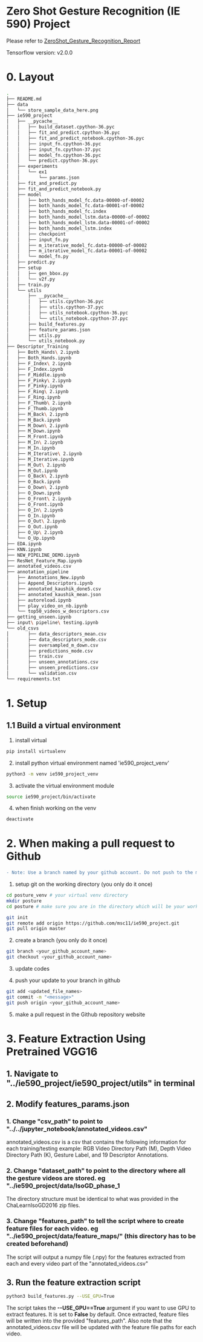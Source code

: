 # Zero Shot Gesture Recognition (IE 590) Project

Please refer to [ZeroShot_Gesture_Recognition_Report](https://github.com/kmanchel/ZeroShot_Gesture_Recognition/blob/master/Report_Zero_Shot.pdf)

Tensorflow version: v2.0.0

# 0. Layout

```bash
.
├── README.md
├── data
│   └── store_sample_data_here.png
├── ie590_project
│   ├── __pycache__
│   │   ├── build_dataset.cpython-36.pyc
│   │   ├── fit_and_predict.cpython-36.pyc
│   │   ├── fit_and_predict_notebook.cpython-36.pyc
│   │   ├── input_fn.cpython-36.pyc
│   │   ├── input_fn.cpython-37.pyc
│   │   ├── model_fn.cpython-36.pyc
│   │   └── predict.cpython-36.pyc
│   ├── experiments
│   │   └── ex1
│   │       └── params.json
│   ├── fit_and_predict.py
│   ├── fit_and_predict_notebook.py
│   ├── model
│   │   ├── both_hands_model_fc.data-00000-of-00002
│   │   ├── both_hands_model_fc.data-00001-of-00002
│   │   ├── both_hands_model_fc.index
│   │   ├── both_hands_model_lstm.data-00000-of-00002
│   │   ├── both_hands_model_lstm.data-00001-of-00002
│   │   ├── both_hands_model_lstm.index
│   │   ├── checkpoint
│   │   ├── input_fn.py
│   │   ├── m_iterative_model_fc.data-00000-of-00002
│   │   ├── m_iterative_model_fc.data-00001-of-00002
│   │   └── model_fn.py
│   ├── predict.py
│   ├── setup
│   │   ├── gen_bbox.py
│   │   └── v2f.py
│   ├── train.py
│   └── utils
│       ├── __pycache__
│       │   ├── utils.cpython-36.pyc
│       │   ├── utils.cpython-37.pyc
│       │   ├── utils_notebook.cpython-36.pyc
│       │   └── utils_notebook.cpython-37.pyc
│       ├── build_features.py
│       ├── feature_params.json
│       ├── utils.py
│       └── utils_notebook.py
├── Descriptor_Training
│   ├── Both_Hands\ 2.ipynb
│   ├── Both_Hands.ipynb
│   ├── F_Index\ 2.ipynb
│   ├── F_Index.ipynb
│   ├── F_Middle.ipynb
│   ├── F_Pinky\ 2.ipynb
│   ├── F_Pinky.ipynb
│   ├── F_Ring\ 2.ipynb
│   ├── F_Ring.ipynb
│   ├── F_Thumb\ 2.ipynb
│   ├── F_Thumb.ipynb
│   ├── M_Back\ 2.ipynb
│   ├── M_Back.ipynb
│   ├── M_Down\ 2.ipynb
│   ├── M_Down.ipynb
│   ├── M_Front.ipynb
│   ├── M_In\ 2.ipynb
│   ├── M_In.ipynb
│   ├── M_Iterative\ 2.ipynb
│   ├── M_Iterative.ipynb
│   ├── M_Out\ 2.ipynb
│   ├── M_Out.ipynb
│   ├── O_Back\ 2.ipynb
│   ├── O_Back.ipynb
│   ├── O_Down\ 2.ipynb
│   ├── O_Down.ipynb
│   ├── O_Front\ 2.ipynb
│   ├── O_Front.ipynb
│   ├── O_In\ 2.ipynb
│   ├── O_In.ipynb
│   ├── O_Out\ 2.ipynb
│   ├── O_Out.ipynb
│   ├── O_Up\ 2.ipynb
│   └── O_Up.ipynb
├── EDA.ipynb
├── KNN.ipynb
├── NEW_PIPELINE_DEMO.ipynb
├── ResNet_Feature_Map.ipynb
├── annotated_videos.csv
├── annotation_pipeline
│   ├── Annotations_New.ipynb
│   ├── Append_Descriptors.ipynb
│   ├── annotated_kaushik_done5.csv
│   ├── annotated_kaushik_mean.json
│   ├── autoreload.ipynb
│   ├── play_video_on_nb.ipynb
│   └── top50_videos_w_descriptors.csv
├── getting_unseen.ipynb
├── input\ pipeline\ testing.ipynb
└── old_csvs
│       ├── data_descriptors_mean.csv
│       ├── data_descriptors_mode.csv
│       ├── oversampled_m_down.csv
│       ├── predictions_mode.csv
│       ├── train.csv
│       ├── unseen_annotations.csv
│       ├── unseen_predictions.csv
│       └── validation.csv
└── requirements.txt

```

# 1. Setup

## 1.1 Build a virtual environment

1. install virtual 
```bash
pip install virtualenv
```

2. install python virtual environment named 'ie590_project_venv'
```bash
python3 -m venv ie590_project_venv
```

3. activate the virtual environment module
```bash
source ie590_project/bin/activate
```

4. when finish working on the venv
```bash
deactivate
```


# 2. When making a pull request to Github

```diff
- Note: Use a branch named by your github account. Do not push to the master branch.
```

1. setup git on the working directory (you only do it once)
```bash
cd posture_venv # your virtual venv directory
mkdir posture 
cd posture # make sure you are in the directory which will be your working directory

git init
git remote add origin https://github.com/msc11/ie590_project.git
git pull origin master
```

2. create a branch (you only do it once)
```bash
git branch <your_github_account_name>
git checkout <your_github_account_name>
```

3. update codes

4. push your update to your branch in github

```bash
git add <updated_file_names>
git commit -m "<message>"
git push origin <your_github_account_name>
```

5. make a pull request in the Github repository website

# 3. Feature Extraction Using Pretrained VGG16

## 1. Navigate to "../ie590_project/ie590_project/utils" in terminal
## 2. Modify features_params.json
### 1. Change "csv_path" to point to "../../jupyter_notebook/annotated_videos.csv"
annotated_videos.csv is a csv that contains the following information for each training/testing example: RGB Video Directory Path (M), Depth Video Directory Path (K), Gesture Label, and 19 Descriptor Annotations.
### 2. Change "dataset_path" to point to the directory where all the gesture videos are stored. eg "../ie590_project/data/IsoGD_phase_1
The directory structure must be identical to what was provided in the ChaLearnIsoGD2016 zip files. 
### 3. Change "features_path" to tell the script where to create feature files for each video. eg "../ie590_project/data/feature_maps/" (this directory has to be created beforehand)
The script will output a numpy file (.npy) for the features extracted from each and every video part of the "annotated_videos.csv"
## 3. Run the feature extraction script
```bash
python3 build_features.py --USE_GPU=True
```
The script takes the **--USE_GPU==True** argument if you want to use GPU to extract features. It is set to **False** by default. 
Once extracted, feature files will be written into the provided "features_path". 
Also note that the annotated_videos.csv file will be updated with the feature file paths for each video. 



